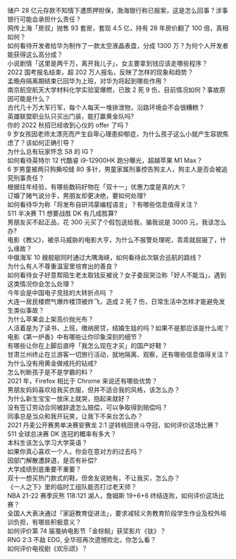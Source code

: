 储户 28 亿元存款不知情下遭质押担保，渤海银行称已报案，这是怎么回事？涉事银行可能会承担什么责任？  
网传上海「房叔」抛售 93 套房，套现 4.5 亿，持有 28 年房价翻了 100 倍，真相如何？  
如何看待开发者给华为制作了一款太空液晶表盘，分成 1300 万？为何个人开发者能获得这么高分成？  
小说剧情「这里是两千万，离开我儿子」，女主要拿到钱应该走哪些程序？  
2022 国考报名结束，超 202 万人报名，反映了怎样的现象和趋势？  
孟晚舟隔离期结束已回华为上班，对华为将起到哪些作用？  
南京航空航天大学材料化学实验室爆燃，已致 2 死 9 伤，目前情况如何？事故原因可能是什么？  
古代几十万大军行军，每个人每天一堆排泄物，沿路环境会不会很糟糕？  
英雄联盟职业队只买出门装，能打赢黄金队吗?  
你的 2022 秋招已经收到心仪的 offer 了吗？  
9 岁女孩因老师太漂亮而产生自卑心理患抑郁症，为什么孩子这么小就产生容貌焦虑了？该如何正确引导？  
为什么总有玩家怀念 S8 的 IG？  
如何看待英特尔 12 代酷睿 i9-12900HK 跑分曝光，超越苹果 M1 Max？  
6 岁男童被两只狗撕咬缝 80 多针，男童家属刑事控告狗主人，狗主人是否会被追究刑事责任？  
根据往年经验，有哪些数码好物在「双十一」优惠力度是真的大？  
订婚了赌气说分手，男朋友却更决绝，要如何处理?  
如何看待华为称「将发布自研鸿蒙编程语言」？有哪些信息值得关注？  
S11 半决赛 T1 想要战胜 DK 有几成胜算?  
男朋友买不起正品，花 300 元买了个假包送给我，骗我说是 3000 元，我该怎么办?  
电影《教父》，被杀马威胁的电影大亨，为什么不报警处理呢，乖乖就屈服了，什么缘故？  
中俄海军 10 艘舰艇同时通过大隅海峡，如何看待此次联合巡航的路线？  
为什么有人不尊重温室里培育出的善良？  
如何看待女子好意帮陌生老太取钱反被讹？女子委屈哭泣称「好人不能当」，遇到这类情况你会怎么处理？  
今年会是中国电子竞技的大转折点吗 ？  
大连一居民楼燃气爆炸楼顶被炸飞，造成 2 死 7 伤，日常生活中怎样才能避免发生类似事故？  
为什么苹果会上架高价抛光布？  
人活着是为了读书，上班，缴纳房贷，结婚生娃的吗？如果不是那应该是什么呢？  
电影《第一炉香》中有哪些让你印象深刻的细节？  
有哪些让你在上脚后直呼「我怎么现在才买」的国产好鞋？  
甘肃兰州终止在兰游客一切旅行活动，就地隔离、观察，还有哪些信息值得关注？  
为什么没有用黄金做戒托的钻戒?  
怎么判断孩子是不是学霸的料？  
2021 年，Firefox 相比于 Chrome 来说还有哪些优势？  
男朋友妈妈喜欢给我买衣服，但并不适合我的风格，该怎么办？  
为什么新生宝宝一放床上就哭，抱起来就好？  
没有签订劳动合同被辞退怎么赔偿，可以争取得到赔偿吗？  
同事总是当众和我开玩笑，让我下不来台怎么办？  
2021 丹麦公开赛男单决赛安赛龙 2:1 逆转桃田贤斗夺冠，如何评价这场比赛？  
S11 全球总决赛 DK 连冠的概率有多大？  
本科生该怎么学习大学英语？  
如果你真心喜欢一个人，你会在意对方的过去吗？  
因部门解散遭辞退，是否有补偿?  
大学成绩到底重要不重要？  
双十一想买热门款式的鞋，但舍友说她有，不让我买，怎么办？  
《一人之下》里的临时工组队能否打过老天师？  
NBA 21-22 赛季灰熊 118:121 湖人，詹姆斯 19+6+6 终结连败，如何评价这场比赛？  
全国人大表决通过「家庭教育促进法」，要求减轻义务教育阶段学生作业及校外培训负担，有哪些积极意义？  
如何评价第 74 届戛纳电影节「金棕榈」获奖影片《钛》？  
RNG 2:3 不敌 EDG, 全华班再次遗憾败北，你怎么看？  
如何评价电视剧《欢乐颂》？  
